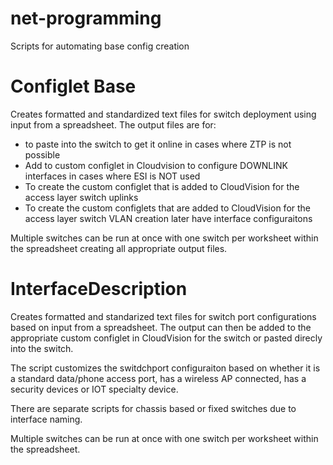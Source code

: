# net-programming
 Scripts for automating base config creation
 
 # Configlet Base
 Creates formatted and standardized text files for switch deployment using input from a spreadsheet. The output files are for:
 - to paste into the switch to get it online in cases where ZTP is not possible
 - Add to custom configlet in Cloudvision to configure DOWNLINK interfaces in cases where ESI is NOT used
 - To create the custom configlet that is added to CloudVision for the access layer switch uplinks
 - To create the custom configlets that are added to CloudVision for the access layer switch VLAN creation later have interface configuraitons

 Multiple switches can be run at once with one switch per worksheet within the spreadsheet creating all appropriate output files.
 
 # InterfaceDescription
 Creates formatted and standarized text files for switch port configurations based on input from a spreadsheet. The output can then be added to the appropriate custom configlet in CloudVision for the switch or pasted direcly into the switch. 
 
 The script customizes the switdchport configuraiton based on whether it is a standard data/phone access port, has a wireless AP connected, has a security devices or IOT specialty device.
 
 There are separate scripts for chassis based or fixed switches due to interface naming.

 Multiple switches can be run at once with one switch per worksheet within the spreadsheet.
 
